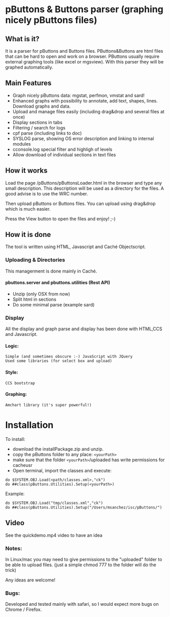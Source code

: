 # pButtons & Buttons parser (graphing nicely pButtons files)

## What is it? 
It is a parser for pButtons and Buttons files. PButtons&Buttons are html files that can be hard to open and work on a browser. 
PButtons usually require external graphing tools (like excel or mgsview). With this parser they will be graphed automatically. 

## Main Features
* Graph nicely pButtons data: mgstat, perfmon, vmstat and sard!
* Enhanced graphs with possibility to annotate, add text, shapes, lines. Download graphs and data.
* Upload and manage files easily (including drag&drop and several files at once)
* Display sections in tabs
* Filtering / search for logs
* cpf parse (including links to doc)
* SYSLOG parse, showing OS error description and linking to internal modules
* cconsole.log special filter and highligh of levels
* Allow download of individual sections in text files

## How it works
Load the page /pButtons/pButtonsLoader.html in the browser and type any small description. This description will be used as a directory for the files. A good advise is to use the WRC number.

Then upload pButtons or Buttons files. You can upload using drag&drop which is much easier. 

Press the View button to open the files and enjoy! ;-)

## How it is done
The tool is written using HTML, Javascript and Caché Objectscript. 

### Uploading & Directories 
 This managerment is done mainly in Caché. 
#### pbuttons.server and pbuttons.utilities (Rest API)
* Unzip (only OSX from now) 
* Split html in sections
* Do some minimal parse (example sard)

### Display
All the display and graph parse and display has been done with HTML,CCS and Javascript.
#### Logic:
    Simple (and sometimes obscure :-) JavaScript with JQuery
    Used some libraries (for select box and upload)
#### Style:
    CCS bootstrap 
#### Graphing: 
    Amchart library (it's super powerful!)

# Installation 

To install:
- download the installPackage.zip and unzip.
- copy the pButtons folder to any place: ```<yourPath>```
- make sure that the folder ```<yourPath>```/uploaded has write permissions for cacheusr
- Open terminal, import the classes and execute:

```
do $SYSTEM.OBJ.Load(<path/classes.xml>,"ck")
do ##class(pButtons.Utilities).Setup(<yourPath>)
```

Example: 

```
do $SYSTEM.OBJ.Load("tmp/classes.xml","ck")
do ##class(pButtons.Utilities).Setup("/Users/msanchez/isc/pButtons/")
```

## Video
See the quickdemo.mp4 video to have an idea 


### Notes: 
 In Linux/mac you may need to give permissions to the "uploaded" folder to be able to upload files. 
(just a simple chmod 777 to the folder will do the trick)

Any ideas are welcome!

### Bugs: 
 Developed and tested mainly with safari, so I would expect more bugs on Chrome / Firefox.  
 
